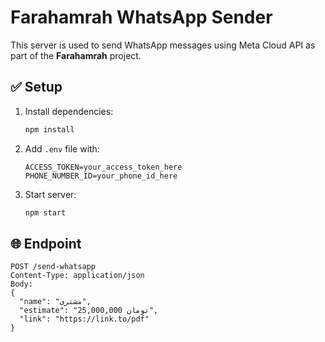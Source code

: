 # Farahamrah WhatsApp Sender

This server is used to send WhatsApp messages using Meta Cloud API as part of the **Farahamrah** project.

## ✅ Setup

1. Install dependencies:
   ```bash
   npm install
   ```

2. Add `.env` file with:
   ```
   ACCESS_TOKEN=your_access_token_here
   PHONE_NUMBER_ID=your_phone_id_here
   ```

3. Start server:
   ```bash
   npm start
   ```

## 🌐 Endpoint

```
POST /send-whatsapp
Content-Type: application/json
Body:
{
  "name": "مشتری",
  "estimate": "25,000,000 تومان",
  "link": "https://link.to/pdf"
}
```